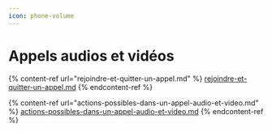 ```yaml
---
icon: phone-volume
---
```


# Appels audios et vidéos

{% content-ref url="rejoindre-et-quitter-un-appel.md" %}
[rejoindre-et-quitter-un-appel.md](rejoindre-et-quitter-un-appel.md)
{% endcontent-ref %}

{% content-ref url="actions-possibles-dans-un-appel-audio-et-video.md" %}
[actions-possibles-dans-un-appel-audio-et-video.md](actions-possibles-dans-un-appel-audio-et-video.md)
{% endcontent-ref %}

